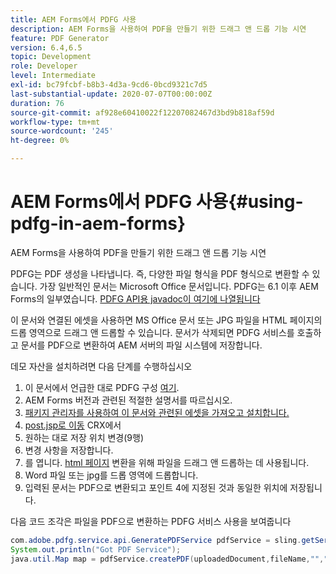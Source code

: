 ```yaml
---
title: AEM Forms에서 PDFG 사용
description: AEM Forms을 사용하여 PDF을 만들기 위한 드래그 앤 드롭 기능 시연
feature: PDF Generator
version: 6.4,6.5
topic: Development
role: Developer
level: Intermediate
exl-id: bc79fcbf-b8b3-4d3a-9cd6-0bcd9321c7d5
last-substantial-update: 2020-07-07T00:00:00Z
duration: 76
source-git-commit: af928e60410022f12207082467d3bd9b818af59d
workflow-type: tm+mt
source-wordcount: '245'
ht-degree: 0%

---
```


# AEM Forms에서 PDFG 사용{#using-pdfg-in-aem-forms}

AEM Forms을 사용하여 PDF을 만들기 위한 드래그 앤 드롭 기능 시연

PDFG는 PDF 생성을 나타냅니다. 즉, 다양한 파일 형식을 PDF 형식으로 변환할 수 있습니다. 가장 일반적인 문서는 Microsoft Office 문서입니다. PDFG는 6.1 이후 AEM Forms의 일부였습니다.
[PDFG API용 javadoc이 여기에 나열됩니다](https://www.adobe.io/experience-manager/reference-materials/6-5/forms/javadocs/index.html?com/adobe/fd/output/api/OutputService.html)

이 문서와 연결된 에셋을 사용하면 MS Office 문서 또는 JPG 파일을 HTML 페이지의 드롭 영역으로 드래그 앤 드롭할 수 있습니다. 문서가 삭제되면 PDFG 서비스를 호출하고 문서를 PDF으로 변환하여 AEM 서버의 파일 시스템에 저장합니다.

데모 자산을 설치하려면 다음 단계를 수행하십시오

1. 이 문서에서 언급한 대로 PDFG 구성 [여기](https://helpx.adobe.com/experience-manager/6-4/forms/using/install-configure-pdf-generator.html).
1. AEM Forms 버전과 관련된 적절한 설명서를 따르십시오.
1. [패키지 관리자를 사용하여 이 문서와 관련된 에셋을 가져오고 설치합니다.](assets/createpdfgdemov2.zip)
1. [post.jsp로 이동](http://localhost:4502/apps/AemFormsSamples/components/createPDF/POST.jsp) CRX에서
1. 원하는 대로 저장 위치 변경(9행)
1. 변경 사항을 저장합니다.
1. 를 엽니다. [html 페이지](http://localhost:4502/content/DocumentServices/CreatePDFG.html) 변환을 위해 파일을 드래그 앤 드롭하는 데 사용됩니다.
1. Word 파일 또는 jpg를 드롭 영역에 드롭합니다.
1. 입력된 문서는 PDF으로 변환되고 포인트 4에 지정된 것과 동일한 위치에 저장됩니다.

다음 코드 조각은 파일을 PDF으로 변환하는 PDFG 서비스 사용을 보여줍니다

```java
com.adobe.pdfg.service.api.GeneratePDFService pdfService = sling.getService(com.adobe.pdfg.service.api.GeneratePDFService.class);
System.out.println("Got PDF Service");
java.util.Map map = pdfService.createPDF(uploadedDocument,fileName,"","Standard","No Security", null, null);
```
